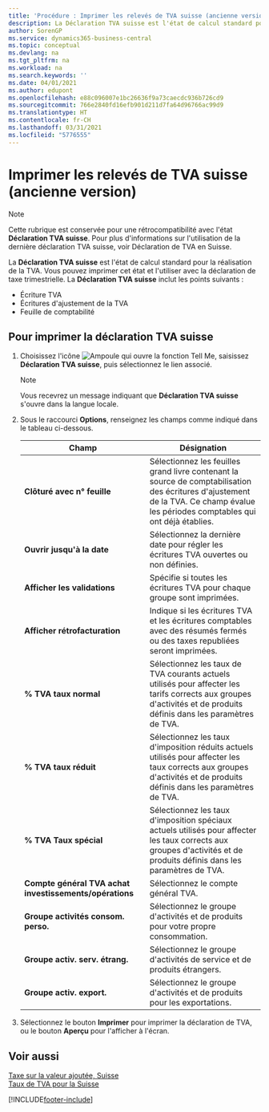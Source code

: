 ```yaml
---
title: 'Procédure : Imprimer les relevés de TVA suisse (ancienne version)'
description: La Déclaration TVA suisse est l'état de calcul standard pour la réalisation de la TVA. Vous pouvez imprimer cet état et l'utiliser avec la déclaration de taxe trimestrielle.
author: SorenGP
ms.service: dynamics365-business-central
ms.topic: conceptual
ms.devlang: na
ms.tgt_pltfrm: na
ms.workload: na
ms.search.keywords: ''
ms.date: 04/01/2021
ms.author: edupont
ms.openlocfilehash: e88c096007e1bc26636f9a73caecdc936b726cd9
ms.sourcegitcommit: 766e2840fd16efb901d211d7fa64d96766ac99d9
ms.translationtype: HT
ms.contentlocale: fr-CH
ms.lasthandoff: 03/31/2021
ms.locfileid: "5776555"
---
```

# <a name="print-swiss-vat-statements-older-version"></a>Imprimer les relevés de TVA suisse (ancienne version)

> [!NOTE]  
>  Cette rubrique est conservée pour une rétrocompatibilité avec l'état **Déclaration TVA suisse**. Pour plus d'informations sur l'utilisation de la dernière déclaration TVA suisse, voir Déclaration de TVA en Suisse.  

La **Déclaration TVA suisse** est l'état de calcul standard pour la réalisation de la TVA. Vous pouvez imprimer cet état et l'utiliser avec la déclaration de taxe trimestrielle. La **Déclaration TVA suisse** inclut les points suivants :  

- Écriture TVA  
- Écritures d'ajustement de la TVA  
- Feuille de comptabilité  

## <a name="to-print-the-swiss-vat-statement"></a>Pour imprimer la déclaration TVA suisse  

1.  Choisissez l'icône ![Ampoule qui ouvre la fonction Tell Me](../../media/ui-search/search_small.png "Dites-moi ce que vous voulez faire"), saisissez **Déclaration TVA suisse**, puis sélectionnez le lien associé.  

    > [!NOTE]  
    >  Vous recevrez un message indiquant que **Déclaration TVA suisse** s'ouvre dans la langue locale.  

2.  Sous le raccourci **Options**, renseignez les champs comme indiqué dans le tableau ci-dessous.  

    |Champ|Désignation|  
    |---------------------------------|---------------------------------------|  
    |**Clôturé avec n° feuille**|Sélectionnez les feuilles grand livre contenant la source de comptabilisation des écritures d'ajustement de la TVA. Ce champ évalue les périodes comptables qui ont déjà établies.|  
    |**Ouvrir jusqu'à la date**|Sélectionnez la dernière date pour régler les écritures TVA ouvertes ou non définies.|  
    |**Afficher les validations**|Spécifie si toutes les écritures TVA pour chaque groupe sont imprimées.|  
    |**Afficher rétrofacturation**|Indique si les écritures TVA et les écritures comptables avec des résumés fermés ou des taxes republiées seront imprimées.|  
    |**% TVA taux normal**|Sélectionnez les taux de TVA courants actuels utilisés pour affecter les tarifs corrects aux groupes d'activités et de produits définis dans les paramètres de TVA.|  
    |**% TVA taux réduit**|Sélectionnez les taux d'imposition réduits actuels utilisés pour affecter les taux corrects aux groupes d'activités et de produits définis dans les paramètres de TVA.|  
    |**% TVA Taux spécial**|Sélectionnez les taux d'imposition spéciaux actuels utilisés pour affecter les taux corrects aux groupes d'activités et de produits définis dans les paramètres de TVA.|  
    |**Compte général TVA achat investissements/opérations**|Sélectionnez le compte général TVA.|  
    |**Groupe activités consom. perso.**|Sélectionnez le groupe d'activités et de produits pour votre propre consommation.|  
    |**Groupe activ. serv. étrang.**|Sélectionnez le groupe d'activités de service et de produits étrangers.|  
    |**Groupe activ. export.**|Sélectionnez le groupe d'activités et de produits pour les exportations.|  

3.  Sélectionnez le bouton **Imprimer** pour imprimer la déclaration de TVA, ou le bouton **Aperçu** pour l'afficher à l'écran.  

## <a name="see-also"></a>Voir aussi  
 [Taxe sur la valeur ajoutée, Suisse](swiss-value-added-tax.md)   
 [Taux de TVA pour la Suisse](vat-rates-for-switzerland.md)


[!INCLUDE[footer-include](../../includes/footer-banner.md)]